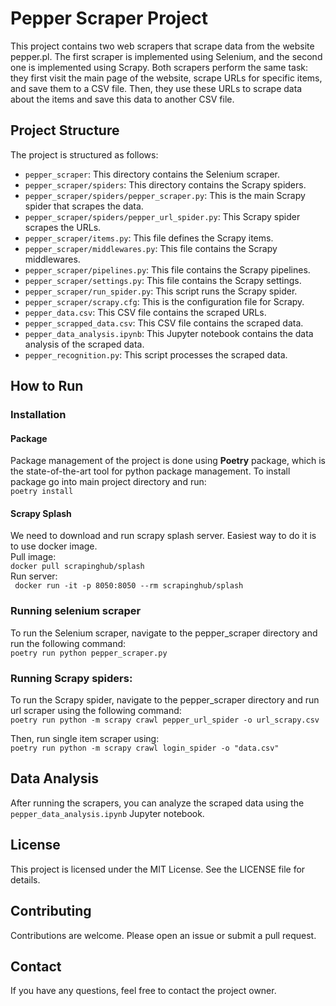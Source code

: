 # Pepper Scraper Project
This project contains two web scrapers that scrape data from the website pepper.pl. The first scraper is implemented using Selenium, and the second one is implemented using Scrapy. Both scrapers perform the same task: they first visit the main page of the website, scrape URLs for specific items, and save them to a CSV file. Then, they use these URLs to scrape data about the items and save this data to another CSV file.

## Project Structure
The project is structured as follows:

- `pepper_scraper`: This directory contains the Selenium scraper.
- `pepper_scraper/spiders`: This directory contains the Scrapy spiders.
- `pepper_scraper/spiders/pepper_scraper.py`: This is the main Scrapy spider that scrapes the data.
- `pepper_scraper/spiders/pepper_url_spider.py`: This Scrapy spider scrapes the URLs.
- `pepper_scraper/items.py`: This file defines the Scrapy items.
- `pepper_scraper/middlewares.py`: This file contains the Scrapy middlewares.
- `pepper_scraper/pipelines.py`: This file contains the Scrapy pipelines.
- `pepper_scraper/settings.py`: This file contains the Scrapy settings.
- `pepper_scraper/run_spider.py`: This script runs the Scrapy spider.
- `pepper_scraper/scrapy.cfg`: This is the configuration file for Scrapy.
- `pepper_data.csv`: This CSV file contains the scraped URLs.
- `pepper_scrapped_data.csv`: This CSV file contains the scraped data.
- `pepper_data_analysis.ipynb`: This Jupyter notebook contains the data analysis of the scraped data.
- `pepper_recognition.py`: This script processes the scraped data.

## How to Run
### Installation
#### Package
Package management of the project is done using **Poetry** package, which is the state-of-the-art tool for python package management.
To install package go into main project directory and run:  
```poetry install```  

#### Scrapy Splash
We need to download and run scrapy splash server. Easiest way to do it is to use docker image.  
Pull image:  
```docker pull scrapinghub/splash ```  
Run server:  
``` docker run -it -p 8050:8050 --rm scrapinghub/splash```  

### Running selenium scraper
To run the Selenium scraper, navigate to the pepper_scraper directory and run the following command:  
```poetry run python pepper_scraper.py```

### Running Scrapy spiders:
To run the Scrapy spider, navigate to the pepper_scraper directory and run url scraper using the following command:  
```poetry run python -m scrapy crawl pepper_url_spider -o url_scrapy.csv```  

Then, run single item scraper using:  
```poetry run python -m scrapy crawl login_spider -o "data.csv"```  

## Data Analysis
After running the scrapers, you can analyze the scraped data using the ```pepper_data_analysis.ipynb``` Jupyter notebook.  

## License
This project is licensed under the MIT License. See the LICENSE file for details.

## Contributing
Contributions are welcome. Please open an issue or submit a pull request.

## Contact
If you have any questions, feel free to contact the project owner.